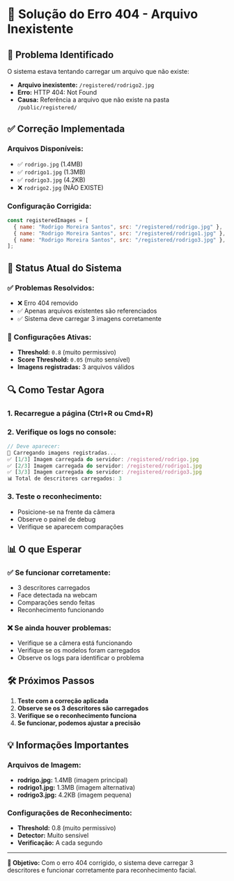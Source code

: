 # 🔧 Solução do Erro 404 - Arquivo Inexistente

## 🚨 Problema Identificado

O sistema estava tentando carregar um arquivo que não existe:

- **Arquivo inexistente:** `/registered/rodrigo2.jpg`
- **Erro:** HTTP 404: Not Found
- **Causa:** Referência a arquivo que não existe na pasta `/public/registered/`

## ✅ Correção Implementada

### **Arquivos Disponíveis:**

- ✅ `rodrigo.jpg` (1.4MB)
- ✅ `rodrigo1.jpg` (1.3MB)
- ✅ `rodrigo3.jpg` (4.2KB)
- ❌ `rodrigo2.jpg` (NÃO EXISTE)

### **Configuração Corrigida:**

```javascript
const registeredImages = [
  { name: "Rodrigo Moreira Santos", src: "/registered/rodrigo.jpg" },
  { name: "Rodrigo Moreira Santos", src: "/registered/rodrigo1.jpg" },
  { name: "Rodrigo Moreira Santos", src: "/registered/rodrigo3.jpg" },
];
```

## 🎯 Status Atual do Sistema

### ✅ **Problemas Resolvidos:**

- ❌ Erro 404 removido
- ✅ Apenas arquivos existentes são referenciados
- ✅ Sistema deve carregar 3 imagens corretamente

### 🔧 **Configurações Ativas:**

- **Threshold:** `0.8` (muito permissivo)
- **Score Threshold:** `0.05` (muito sensível)
- **Imagens registradas:** 3 arquivos válidos

## 🔍 Como Testar Agora

### 1. **Recarregue a página** (Ctrl+R ou Cmd+R)

### 2. **Verifique os logs no console:**

```javascript
// Deve aparecer:
🔄 Carregando imagens registradas...
✅ [1/3] Imagem carregada do servidor: /registered/rodrigo.jpg
✅ [2/3] Imagem carregada do servidor: /registered/rodrigo1.jpg
✅ [3/3] Imagem carregada do servidor: /registered/rodrigo3.jpg
📊 Total de descritores carregados: 3
```

### 3. **Teste o reconhecimento:**

- Posicione-se na frente da câmera
- Observe o painel de debug
- Verifique se aparecem comparações

## 📊 O que Esperar

### ✅ **Se funcionar corretamente:**

- 3 descritores carregados
- Face detectada na webcam
- Comparações sendo feitas
- Reconhecimento funcionando

### ❌ **Se ainda houver problemas:**

- Verifique se a câmera está funcionando
- Verifique se os modelos foram carregados
- Observe os logs para identificar o problema

## 🛠️ Próximos Passos

1. **Teste com a correção aplicada**
2. **Observe se os 3 descritores são carregados**
3. **Verifique se o reconhecimento funciona**
4. **Se funcionar, podemos ajustar a precisão**

## 💡 Informações Importantes

### **Arquivos de Imagem:**

- **rodrigo.jpg:** 1.4MB (imagem principal)
- **rodrigo1.jpg:** 1.3MB (imagem alternativa)
- **rodrigo3.jpg:** 4.2KB (imagem pequena)

### **Configurações de Reconhecimento:**

- **Threshold:** 0.8 (muito permissivo)
- **Detector:** Muito sensível
- **Verificação:** A cada segundo

---

**🎯 Objetivo:** Com o erro 404 corrigido, o sistema deve carregar 3 descritores e funcionar corretamente para reconhecimento facial.
